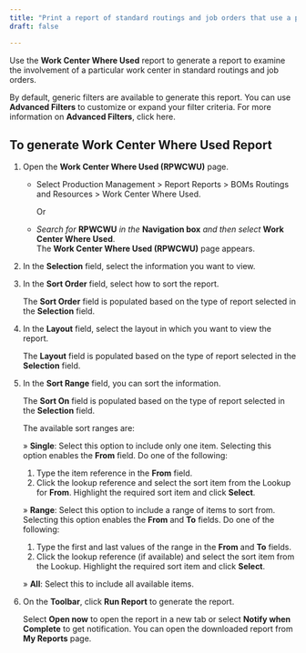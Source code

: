 ```yaml
---
title: "Print a report of standard routings and job orders that use a particular work center"
draft: false

---
```


Use the **Work Center Where Used** report to generate a report to examine the involvement of a particular work center in standard routings and job orders.

By default, generic filters are available to generate this report. You can use **Advanced Filters** to customize or expand your filter criteria. For more information on **Advanced Filters**, click here.

## To generate Work Center Where Used Report

1.  Open the **Work Center Where Used (RPWCWU)** page.
    - Select Production Management > Report Reports > BOMs Routings and Resources > Work Center Where Used.

        Or

    -  *Search for* **RPWCWU** *in the* **Navigation box** *and then select* **Work Center Where Used**. <br>The **Work Center Where Used (RPWCWU)** page appears.

2.  In the **Selection** field, select the information you want to view.
3.  In the **Sort Order** field, select how to sort the report.

    The **Sort Order** field is populated based on the type of report selected in the **Selection** field.

4.  In the **Layout** field, select the layout in which you want to view the report.

    The **Layout** field is populated based on the type of report selected in the **Selection** field.

5.  In the **Sort Range** field, you can sort the information.

    The **Sort On** field is populated based on the type of report selected in the **Selection** field.

    The available sort ranges are:

    » **Single**: Select this option to include only one item. Selecting this option enables the **From** field. Do one of the following:

    1.  Type the item reference in the **From** field.
    2.  Click the lookup reference and select the sort item from the Lookup for **From**. Highlight the required sort item and click **Select**.

    » **Range**: Select this option to include a range of items to sort from. Selecting this option enables the **From** and **To** fields. Do one of the following:

    1.  Type the first and last values of the range in the **From** and **To** fields.
    2.  Click the lookup reference (if available) and select the sort item from the Lookup. Highlight the required sort item and click **Select**.

    » **All**: Select this to include all available items.

3.  On the **Toolbar**, click **Run Report** to generate the report.

    Select **Open now** to open the report in a new tab or select **Notify when Complete** to get notification. You can open the downloaded report from **My Reports** page.